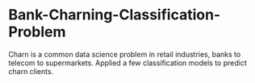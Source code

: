 # Bank-Charning-Classification-Problem

Charn is a common data science problem in retail industries, banks to telecom to supermarkets. Applied a few classification models to predict charn clients.

